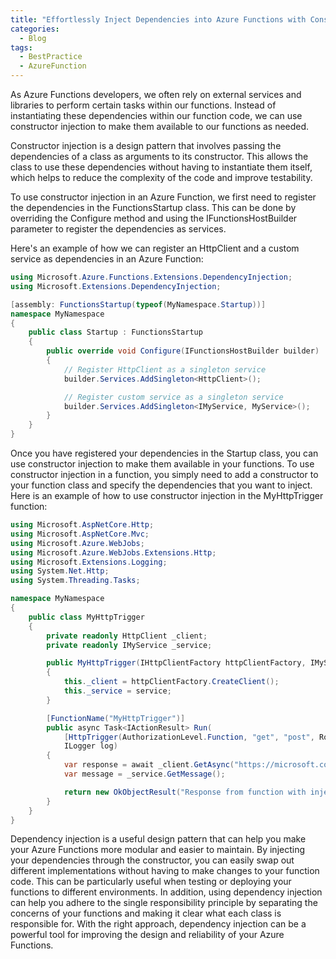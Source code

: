 ```yaml
---
title: "Effortlessly Inject Dependencies into Azure Functions with Constructor Injection"
categories:
  - Blog
tags:
  - BestPractice
  - AzureFunction
---
```


As Azure Functions developers, we often rely on external services and libraries to perform certain tasks within our functions. Instead of instantiating these dependencies within our function code, we can use constructor injection to make them available to our functions as needed.

Constructor injection is a design pattern that involves passing the dependencies of a class as arguments to its constructor. This allows the class to use these dependencies without having to instantiate them itself, which helps to reduce the complexity of the code and improve testability.

To use constructor injection in an Azure Function, we first need to register the dependencies in the FunctionsStartup class. This can be done by overriding the Configure method and using the IFunctionsHostBuilder parameter to register the dependencies as services.

Here's an example of how we can register an HttpClient and a custom service as dependencies in an Azure Function:

```cs
using Microsoft.Azure.Functions.Extensions.DependencyInjection;
using Microsoft.Extensions.DependencyInjection;

[assembly: FunctionsStartup(typeof(MyNamespace.Startup))]
namespace MyNamespace
{
    public class Startup : FunctionsStartup
    {
        public override void Configure(IFunctionsHostBuilder builder)
        {
            // Register HttpClient as a singleton service
            builder.Services.AddSingleton<HttpClient>();

            // Register custom service as a singleton service
            builder.Services.AddSingleton<IMyService, MyService>();
        }
    }
}
```
Once you have registered your dependencies in the Startup class, you can use constructor injection to make them available in your functions. To use constructor injection in a function, you simply need to add a constructor to your function class and specify the dependencies that you want to inject. Here is an example of how to use constructor injection in the MyHttpTrigger function:
```cs
using Microsoft.AspNetCore.Http;
using Microsoft.AspNetCore.Mvc;
using Microsoft.Azure.WebJobs;
using Microsoft.Azure.WebJobs.Extensions.Http;
using Microsoft.Extensions.Logging;
using System.Net.Http;
using System.Threading.Tasks;

namespace MyNamespace
{
    public class MyHttpTrigger
    {
        private readonly HttpClient _client;
        private readonly IMyService _service;

        public MyHttpTrigger(IHttpClientFactory httpClientFactory, IMyService service)
        {
            this._client = httpClientFactory.CreateClient();
            this._service = service;
        }

        [FunctionName("MyHttpTrigger")]
        public async Task<IActionResult> Run(
            [HttpTrigger(AuthorizationLevel.Function, "get", "post", Route = null)] HttpRequest req,
            ILogger log)
        {
            var response = await _client.GetAsync("https://microsoft.com");
            var message = _service.GetMessage();

            return new OkObjectResult("Response from function with injected dependencies.");
        }
    }
}

```

Dependency injection is a useful design pattern that can help you make your Azure Functions more modular and easier to maintain. By injecting your dependencies through the constructor, you can easily swap out different implementations without having to make changes to your function code. This can be particularly useful when testing or deploying your functions to different environments. In addition, using dependency injection can help you adhere to the single responsibility principle by separating the concerns of your functions and making it clear what each class is responsible for. With the right approach, dependency injection can be a powerful tool for improving the design and reliability of your Azure Functions.
